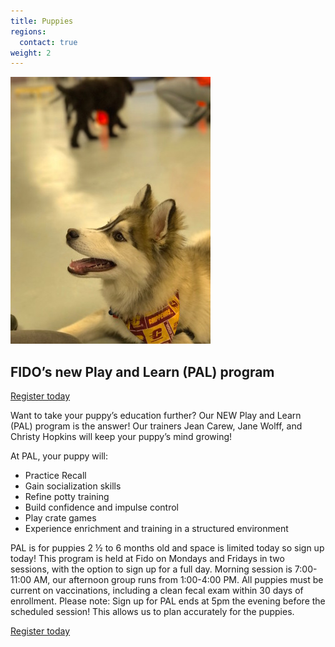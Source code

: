 ```yaml
---
title: Puppies
regions:
  contact: true
weight: 2
---
```

<img class="right" src="/images/pal.jpg" alt="" />

## FIDO’s new Play and Learn (PAL) program

<a class="button" href="https://squareup.com/store/FidoPersonalDogTraining/item/puppy-pal-program">Register today</a>

Want to take your puppy’s education further? Our NEW Play and Learn (PAL) program 
is the answer! Our trainers Jean Carew, Jane Wolff, and Christy Hopkins will keep your puppy’s mind growing! 

At PAL, your puppy will: 

  * Practice Recall
  * Gain socialization skills
  * Refine potty training
  * Build confidence and impulse control
  * Play crate games
  * Experience enrichment and training in a structured environment

PAL is for puppies 2 ½ to 6 months old and space is limited today so sign up today! 
This program is held at Fido on Mondays and Fridays in two sessions, with the option 
to sign up for a full day. Morning session is 7:00-11:00 AM, our afternoon group runs 
from 1:00-4:00 PM. All puppies must be current on vaccinations, including a clean 
fecal exam within 30 days of enrollment. Please note: Sign up for PAL ends at 5pm the evening before the scheduled session! This allows us to plan accurately for the puppies. 


<a class="button" href="https://squareup.com/store/FidoPersonalDogTraining/item/puppy-pal-program">Register today</a>
